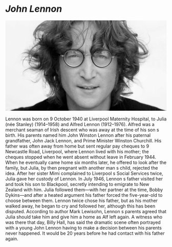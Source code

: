 # _**John Lennon**_

![Cover](articles/lennon.png)

Lennon was born on 9 October 1940 at Liverpool Maternity
Hospital, to Julia (née Stanley) (1914–1958) and Alfred
Lennon (1912–1976). Alfred was a merchant seaman of Irish
descent who was away at the time of his son s birth.
His parents named him John Winston Lennon after his paternal
grandfather, John Jack Lennon, and Prime Minister Winston
Churchill. His father was often away from home but sent
regular pay cheques to 9 Newcastle Road, Liverpool, where
Lennon lived with his mother; the cheques stopped when
he went absent without leave in February 1944. When
he eventually came home six months later, he offered to
look after the family, but Julia, by then pregnant with
another man s child, rejected the idea. After her sister
Mimi complained to Liverpool s Social Services twice, Julia gave her custody of Lennon. In July 1946, Lennon s father
visited her and took his son to Blackpool, secretly intending
to emigrate to New Zealand with him. Julia followed
them—with her partner at the time, Bobby Dykins—and
after a heated argument his father forced the five-year-old
to choose between them. Lennon twice chose his father,
but as his mother walked away, he began to cry and followed
her, although this has been disputed. According to author
Mark Lewisohn, Lennon s parents agreed that Julia should
take him and give him a home as Alf left again. A witness
who was there that day, Billy Hall, has said the dramatic
scene often portrayed with a young John Lennon having to
make a decision between his parents never happened.
It would be 20 years before he had contact with his father
again.
